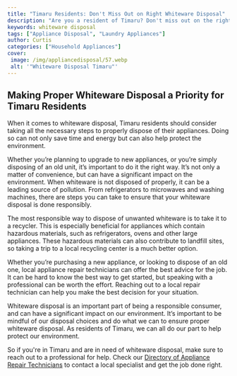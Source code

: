 ```yaml
---
title: "Timaru Residents: Don't Miss Out on Right Whiteware Disposal"
description: "Are you a resident of Timaru? Don't miss out on the right way to properly dispose of your whiteware. This blog post explains the proper way to recycle appliances and how this affects the environment."
keywords: whiteware disposal
tags: ["Appliance Disposal", "Laundry Appliances"]
author: Curtis
categories: ["Household Appliances"]
cover: 
 image: /img/appliancedisposal/57.webp
 alt: '"Whiteware Disposal Timaru"'
---
```

## Making Proper Whiteware Disposal a Priority for Timaru Residents
When it comes to whiteware disposal, Timaru residents should consider taking all the necessary steps to properly dispose of their appliances. Doing so can not only save time and energy but can also help protect the environment.

Whether you’re planning to upgrade to new appliances, or you’re simply disposing of an old unit, it’s important to do it the right way. It’s not only a matter of convenience, but can have a significant impact on the environment. When whiteware is not disposed of properly, it can be a leading source of pollution. From refrigerators to microwaves and washing machines, there are steps you can take to ensure that your whiteware disposal is done responsibly.

The most responsible way to dispose of unwanted whiteware is to take it to a recycler. This is especially beneficial for appliances which contain hazardous materials, such as refrigerators, ovens and other large appliances. These hazardous materials can also contribute to landfill sites, so taking a trip to a local recycling center is a much better option.

Whether you’re purchasing a new appliance, or looking to dispose of an old one, local appliance repair technicians can offer the best advice for the job. It can be hard to know the best way to get started, but speaking with a professional can be worth the effort. Reaching out to a local repair technician can help you make the best decision for your situation.

Whiteware disposal is an important part of being a responsible consumer, and can have a significant impact on our environment. It’s important to be mindful of our disposal choices and do what we can to ensure proper whiteware disposal. As residents of Timaru, we can all do our part to help protect our environment.

So if you're in Timaru and are in need of whiteware disposal, make sure to reach out to a professional for help. Check our [Directory of Appliance Repair Technicians](./pages/appliance-repair-technicians) to contact a local specialist and get the job done right.
